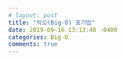 ```yaml
---
# layout: post
title: "빅오(Big-O) 표기법"
date: 2019-09-16 13:13:48 -0400
categories: Big-O
comments: true
---
```

  
  
